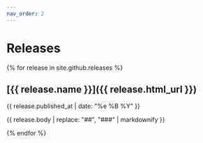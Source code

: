 ```yaml
---
nav_order: 2
---
```


# Releases

{% for release in site.github.releases %}

## [{{ release.name }}]({{ release.html_url }})

{{ release.published_at | date: "%e %B %Y" }}

{{ release.body | replace: "##", "###" | markdownify }}

{% endfor %}
